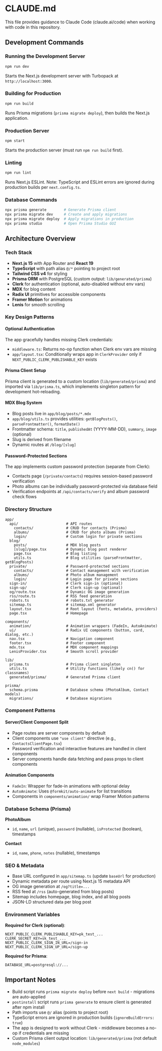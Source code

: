 # CLAUDE.md

This file provides guidance to Claude Code (claude.ai/code) when working with code in this repository.

## Development Commands

### Running the Development Server
```bash
npm run dev
```
Starts the Next.js development server with Turbopack at `http://localhost:3000`.

### Building for Production
```bash
npm run build
```
Runs Prisma migrations (`prisma migrate deploy`), then builds the Next.js application.

### Production Server
```bash
npm start
```
Starts the production server (must run `npm run build` first).

### Linting
```bash
npm run lint
```
Runs Next.js ESLint. Note: TypeScript and ESLint errors are ignored during production builds per `next.config.ts`.

### Database Commands
```bash
npx prisma generate        # Generate Prisma client
npx prisma migrate dev     # Create and apply migrations
npx prisma migrate deploy  # Apply migrations in production
npx prisma studio          # Open Prisma Studio GUI
```

## Architecture Overview

### Tech Stack
- **Next.js 15** with App Router and **React 19**
- **TypeScript** with path alias `@/*` pointing to project root
- **Tailwind CSS v4** for styling
- **Prisma ORM** with PostgreSQL (custom output: `lib/generated/prisma`)
- **Clerk** for authentication (optional, auto-disabled without env vars)
- **MDX** for blog content
- **Radix UI** primitives for accessible components
- **Framer Motion** for animations
- **Lenis** for smooth scrolling

### Key Design Patterns

#### Optional Authentication
The app gracefully handles missing Clerk credentials:
- `middleware.ts`: Returns no-op function when Clerk env vars are missing
- `app/layout.tsx`: Conditionally wraps app in `ClerkProvider` only if `NEXT_PUBLIC_CLERK_PUBLISHABLE_KEY` exists

#### Prisma Client Setup
Prisma client is generated to a custom location (`lib/generated/prisma`) and imported via `lib/prisma.ts`, which implements singleton pattern for development hot-reloading.

#### MDX Blog System
- Blog posts live in `app/blog/posts/*.mdx`
- `app/blog/utils.ts` provides utilities: `getBlogPosts()`, `parseFrontmatter()`, `formatDate()`
- Frontmatter schema: `title`, `publishedAt` (YYYY-MM-DD), `summary`, `image` (optional)
- Slug is derived from filename
- Dynamic routes at `/blog/[slug]`

#### Password-Protected Sections
The app implements custom password protection (separate from Clerk):
- Contacts page (`/private/contacts`) requires session-based password verification
- Photo albums can be individually password-protected via database field
- Verification endpoints at `/api/contacts/verify` and album password check flows

### Directory Structure

```
app/
  api/                      # API routes
    contacts/               # CRUD for contacts (Prisma)
    albums/                 # CRUD for photo albums (Prisma)
    login/                  # Custom login for private sections
  blog/
    posts/                  # MDX blog posts
    [slug]/page.tsx         # Dynamic blog post renderer
    page.tsx                # Blog listing
    utils.ts                # Blog utilities (parseFrontmatter, getBlogPosts)
  private/                  # Password-protected sections
    contacts/               # Contact management with verification
    albums/                 # Photo album management
    login/                  # Login page for private sections
  sign-in/                  # Clerk sign-in (optional)
  sign-up/                  # Clerk sign-up (optional)
  og/route.tsx              # Dynamic OG image generation
  rss/route.ts              # RSS feed generation
  robots.ts                 # robots.txt generator
  sitemap.ts                # sitemap.xml generator
  layout.tsx                # Root layout (fonts, metadata, providers)
  page.tsx                  # Homepage

components/
  animation/                # Animation wrappers (FadeIn, AutoAnimate)
  ui/                       # Radix UI components (button, card, dialog, etc.)
  nav.tsx                   # Navigation component
  footer.tsx                # Footer component
  mdx.tsx                   # MDX component mappings
  LenisProvider.tsx         # Smooth scroll provider

lib/
  prisma.ts                 # Prisma client singleton
  utils.ts                  # Utility functions (likely cn() for classnames)
  generated/prisma/         # Generated Prisma client

prisma/
  schema.prisma             # Database schema (PhotoAlbum, Contact models)
  migrations/               # Database migrations
```

### Component Patterns

#### Server/Client Component Split
- Page routes are server components by default
- Client components use `"use client"` directive (e.g., `ContactsClientPage.tsx`)
- Password verification and interactive features are handled in client components
- Server components handle data fetching and pass props to client components

#### Animation Components
- `FadeIn`: Wrapper for fade-in animations with optional delay
- `AutoAnimate`: Uses `@formkit/auto-animate` for list transitions
- Components in `components/animation/` wrap Framer Motion patterns

### Database Schema (Prisma)

**PhotoAlbum**
- `id`, `name`, `url` (unique), `password` (nullable), `isProtected` (boolean), timestamps

**Contact**
- `id`, `name`, `phone`, `notes` (nullable), timestamps

### SEO & Metadata
- Base URL configured in `app/sitemap.ts` (update `baseUrl` for production)
- Dynamic metadata per route using Next.js 15 metadata API
- OG image generation at `/og?title=...`
- RSS feed at `/rss` (auto-generated from blog posts)
- Sitemap includes homepage, blog index, and all blog posts
- JSON-LD structured data per blog post

### Environment Variables

**Required for Clerk (optional)**:
```
NEXT_PUBLIC_CLERK_PUBLISHABLE_KEY=pk_test_...
CLERK_SECRET_KEY=sk_test_...
NEXT_PUBLIC_CLERK_SIGN_IN_URL=/sign-in
NEXT_PUBLIC_CLERK_SIGN_UP_URL=/sign-up
```

**Required for Prisma**:
```
DATABASE_URL=postgresql://...
```

## Important Notes

- Build script runs `prisma migrate deploy` before `next build` - migrations are auto-applied
- `postinstall` script runs `prisma generate` to ensure client is generated after npm install
- Path imports use `@/` alias (points to project root)
- TypeScript errors are ignored in production builds (`ignoreBuildErrors: true`)
- The app is designed to work without Clerk - middleware becomes a no-op if credentials are missing
- Custom Prisma client output location: `lib/generated/prisma` (not default `node_modules`)
